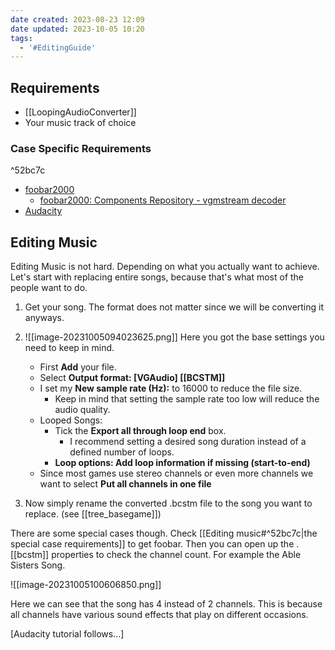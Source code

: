 ```yaml
---
date created: 2023-08-23 12:09
date updated: 2023-10-05 10:20
tags:
  - '#EditingGuide'
---
```


## Requirements

- [[LoopingAudioConverter]]
- Your music track of choice

### Case Specific Requirements

^52bc7c

- [foobar2000](https://www.foobar2000.org/download)
  - [foobar2000: Components Repository - vgmstream decoder](https://www.foobar2000.org/components/view/foo_input_vgmstream)
- [Audacity](https://www.audacityteam.org/download/)

## Editing Music

Editing Music is not hard. Depending on what you actually want to achieve.
Let's start with replacing entire songs, because that's what most of the people want to do.

1. Get your song.
   The format does not matter since we will be converting it anyways.

2. ![[image-20231005094023625.png]]
   Here you got the base settings you need to keep in mind.
   - First **Add** your file.
   - Select **Output format: [VGAudio] [[BCSTM]]**
   - I set my **New sample rate (Hz):** to 16000 to reduce the file size.
     - Keep in mind that setting the sample rate too low will reduce the audio quality.
   - Looped Songs:
     - Tick the **Export all through loop end** box.
       - I recommend setting a desired song duration instead of a defined number of loops.
     - **Loop options: Add loop information if missing (start-to-end)**
   - Since most games use stereo channels or even more channels we want to select **Put all channels in one file**

3. Now simply rename the converted .bcstm file to the song you want to replace. (see [[tree_basegame]])

There are some special cases though.
Check [[Editing music#^52bc7c|the special case requirements]] to get foobar.
Then you can open up the .[[bcstm]] properties to check the channel count.
For example the Able Sisters Song.

![[image-20231005100606850.png]]

Here we can see that the song has 4 instead of 2 channels.
This is because all channels have various sound effects that play on different occasions.

[Audacity tutorial follows...]
